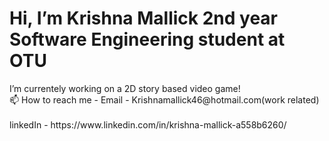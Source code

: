 <h1>Hi, I’m Krishna Mallick 2nd year Software Engineering student at OTU </h1>
I’m currentely working on a 2D story based video game!
<br> 📫 How to reach me - Email - Krishnamallick46@hotmail.com(work related) <br>
<br> linkedIn - https://www.linkedin.com/in/krishna-mallick-a558b6260/ <br> 

<!---
KrishnaKMA/KrishnaKMA is a ✨ special ✨ repository because its `README.md` (this file) appears on your GitHub profile.
You can click the Preview link to take a look at your changes.
--->
